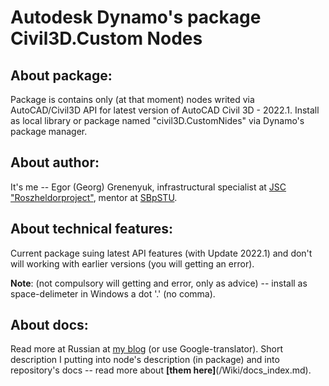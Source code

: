 # Autodesk Dynamo's package Civil3D.Custom Nodes
## About package:
Package is contains only (at that moment) nodes writed via AutoCAD/Civil3D API for latest version of AutoCAD Civil 3D - 2022.1. Install as local library or package named "civil3D.CustomNides" via Dynamo's package manager. 
## About author:
It's me -- Egor (Georg) Grenenyuk, infrastructural specialist at [JSC "Roszheldorproject"](https://www.rzdp.ru/about/en ""), mentor at [SBpSTU](https://english.spbstu.ru). 
## About technical features:
Current package suing latest API features (with Update 2022.1) and don't will working with earlier versions (you will getting an error). 

__Note__: (not compulsory will getting and error, only as advice) -- install as space-delimeter in Windows a dot '.' (no comma).

## About docs:
Read more at Russian at [my blog](https://zen.yandex.ru/id/5d0dba97ecd5cf00afaf2938) (or use Google-translator).
Short description I putting into node's description (in package) and into repository's docs -- read more about **[them here]**(/Wiki/docs_index.md).
